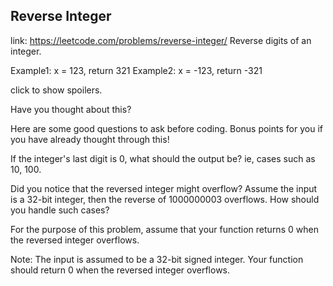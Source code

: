 ## Reverse Integer 
link: <https://leetcode.com/problems/reverse-integer/>
Reverse digits of an integer.


Example1: x =  123, return  321
Example2: x = -123, return -321


click to show spoilers.

Have you thought about this?

Here are some good questions to ask before coding. Bonus points for you if you have already thought through this!

If the integer's last digit is 0, what should the output be? ie, cases such as 10, 100.

Did you notice that the reversed integer might overflow? Assume the input is a 32-bit integer, then the reverse of 1000000003 overflows. How should you handle such cases?

For the purpose of this problem, assume that your function returns 0 when the reversed integer overflows.





Note:
The input is assumed to be a 32-bit signed integer. Your function should return 0 when the reversed integer overflows.
